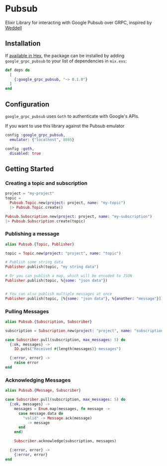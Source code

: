 # Pubsub

Elixir Library for interacting with Google Pubsub over GRPC, inspired by [Weddell](https://github.com/cjab/weddell)

## Installation

If [available in Hex](https://hex.pm/docs/publish), the package can be installed
by adding `google_grpc_pubsub` to your list of dependencies in `mix.exs`:

```elixir
def deps do
  [
    {:google_grpc_pubsub, "~> 0.1.0"}
  ]
end
```

## Configuration

`google_grpc_pubsub` uses `Goth` to authenticate with Google's APIs.

If you want to use this library against the Pubsub emulator

```elixir
config :google_grpc_pubsub,
  emulator: {"localhost", 8085}

config :goth,
  disabled: true
```

## Getting Started

### Creating a topic and subscription

```elixir
project = "my-project"
topic =
  Pubsub.Topic.new(project: project, name: "my-topic")
  |> Pubsub.Topic.create()

Pubsub.Subscription.new(project: project, name: "my-subscription")
|> Pubsub.Subscription.create(topic)
```

### Publishing a message

```elixir
alias Pubsub.{Topic, Publisher}

topic = Topic.new(project: "project", name: "topic")

# Publish some string data
Publisher.publish(topic, "my string data")

# Or you can publish a map, which will be encoded to JSON
Publisher.publish(topic, %{some: "json data"})


# You can also publish multiple messages at once
Publisher.publish(topic, [%{some: "json data"}, %{another: "message"}])
```

### Pulling Messages

```elixir
alias Pubsub.{Subscription, Subscriber}

subscription = Subscription.new(project: "project", name: "subscription")

case Subscriber.pull(subscription, max_messages: 5) do
  {:ok, messages} ->
    IO.puts("Received #{length(messages)} messages")

  {:error, error} ->
    raise error
end
```

### Acknowledging Messages

```elixir
alias Pubsub.{Message, Subscriber}

case Subscriber.pull(subscription, max_messages: 5) do
  {:ok, messages} ->
    messages = Enum.map(messages, fn message ->
      case message.data do
        "valid" -> Message.ack(message)
        _ -> message
      end
    end)

    Subscriber.acknowledge(subscription, messages)

  {:error, error} ->
    {:error, error}
end
```
